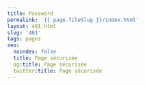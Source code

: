 ```yaml
---
title: Password
permalink: '{{ page.fileSlug }}/index.html'
layout: 401.html
slug: '401'
tags: pages
seo:
  noindex: false
  title: Page sécurisée
  og:title: Page sécurisée
  twitter:title: Page sécurisée
---
```



